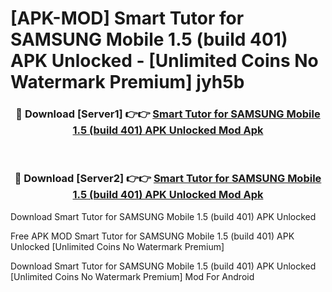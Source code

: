 # [APK-MOD] Smart Tutor for SAMSUNG Mobile 1.5 (build 401) APK Unlocked - [Unlimited Coins No Watermark Premium] jyh5b



<div align="center">
<h3>🔴 Download [Server1] 👉👉 <a href="https://momento.my/?title=Smart_Tutor_for_SAMSUNG_Mobile_1.5_(build_401)_APK_Unlocked">Smart Tutor for SAMSUNG Mobile 1.5 (build 401) APK Unlocked Mod Apk</a></h3><br>

<h3>🔴 Download [Server2] 👉👉 <a href="https://momento.my/?title=Smart_Tutor_for_SAMSUNG_Mobile_1.5_(build_401)_APK_Unlocked">Smart Tutor for SAMSUNG Mobile 1.5 (build 401) APK Unlocked Mod Apk</a></h3>
</div>



Download Smart Tutor for SAMSUNG Mobile 1.5 (build 401) APK Unlocked 

Free APK MOD Smart Tutor for SAMSUNG Mobile 1.5 (build 401) APK Unlocked [Unlimited Coins No Watermark Premium]

Download Smart Tutor for SAMSUNG Mobile 1.5 (build 401) APK Unlocked [Unlimited Coins No Watermark Premium] Mod For Android
